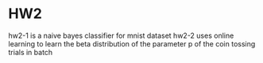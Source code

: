 # HW2
hw2-1 is a naive bayes classifier for mnist dataset
hw2-2 uses online learning to learn the beta distribution of the parameter p of the coin tossing trials in batch
